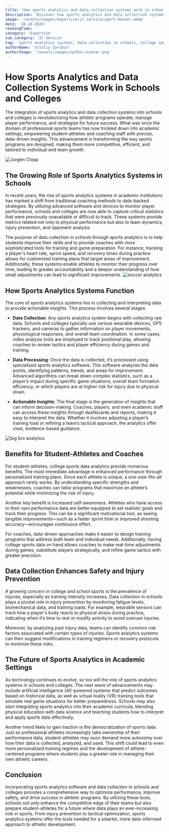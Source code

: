 ```yaml
---
title: 'How sports analytics and data collection systems work in schools and colleges'
description: 'Discover how sports analytics and data collection systems are transforming sports programmes in schools and colleges, improving performance and strategy through data-driven insights.'
image: '/assets/images/expertise/it_service/sport-banner.webp'
date: '28-10-2024'
readingTime: ''
category: 'Expertise'
sub_category: 'It Service'
tag: 'sports analytics systems, data collection in schools, college sports data, sports analytics software'
authorName: 'Vitaliy Zarubin'
authorImage: '/assets/images/author/avatar.png'
---
```


# How Sports Analytics and Data Collection Systems Work in Schools and Colleges

The integration of sports analytics and data collection systems into schools and colleges is revolutionizing how athletic programs operate, manage player performance, and strategize for future success. What was once the domain of professional sports teams has now trickled down into academic settings, empowering student-athletes and coaching staff with precise, data-driven insights. This advancement is transforming the way sports programs are designed, making them more competitive, efficient, and tailored to individual and team growth.

![Jurgen Clopp](https://imgur.com/AEYSwxG.jpeg)

## The Growing Role of Sports Analytics Systems in Schools

In recent years, the rise of sports analytics systems in academic institutions has marked a shift from traditional coaching methods to data-backed strategies. By utilizing advanced software and devices to monitor player performance, schools and colleges are now able to capture critical statistics that were previously unavailable or difficult to track. These systems provide metrics related not only to physical performance but also to team dynamics, injury prevention, and opponent analysis.

The purpose of data collection in schools through sports analytics is to help students improve their skills and to provide coaches with more sophisticated tools for training and game preparation. For instance, tracking a player's heart rate, sprint speed, and recovery times during practice allows for customized training plans that target areas of improvement. Additionally, these systems enable athletes to monitor their progress over time, leading to greater accountability and a deeper understanding of how small adjustments can lead to significant improvements.
![soccer analytics](https://imgur.com/3HJMvNt.jpg)

## How Sports Analytics Systems Function

The core of sports analytics systems lies in collecting and interpreting data to provide actionable insights. This process involves several stages:

- **Data Collection**: Any sports analytics system begins with collecting raw data. Schools and colleges typically use various wearable devices, GPS trackers, and cameras to gather information on player movements, physiological responses, and overall team coordination. In some cases, video analysis tools are employed to track positional play, allowing coaches to review tactics and player efficiency during games and training.

- **Data Processing**: Once the data is collected, it’s processed using specialized sports analytics software. This software analyzes the data points, identifying patterns, trends, and areas for improvement. Advanced algorithms can break down complex statistics, such as a player’s impact during specific game situations, overall team formation efficiency, or which players are at higher risk for injury due to physical strain.

- **Actionable Insights**: The final stage is the generation of insights that can inform decision-making. Coaches, players, and even academic staff can access these insights through dashboards and reports, making it easy to interpret the data. Whether it involves adjusting a player’s training load or refining a team’s tactical approach, the analytics offer clear, evidence-based guidance.

![big bro analytics](https://imgur.com/AdALASU.jpg)

## Benefits for Student-Athletes and Coaches

For student-athletes, college sports data analytics provide numerous benefits. The most immediate advantage is enhanced performance through personalized training plans. Since each athlete is unique, a one-size-fits-all approach rarely works. By understanding specific strengths and weaknesses, coaches can tailor programs that maximize an athlete’s potential while minimizing the risk of injury.

Another key benefit is increased self-awareness. Athletes who have access to their own performance data are better equipped to set realistic goals and track their progress. This can be a significant motivational tool, as seeing tangible improvements—such as a faster sprint time or improved shooting accuracy—encourages continuous effort.

For coaches, data-driven approaches make it easier to design training programs that address both team and individual needs. Additionally, having college sports data on hand allows coaches to make real-time adjustments during games, substitute players strategically, and refine game tactics with greater precision.

## Data Collection Enhances Safety and Injury Prevention

A growing concern in college and school sports is the prevalence of injuries, especially as training intensity increases. Data collection in schools plays a pivotal role in injury prevention by monitoring fatigue levels, biomechanical data, and training loads. For example, wearable sensors can track how a player's body reacts to physical stress during practice, indicating when it’s time to rest or modify activity to avoid overuse injuries.

Moreover, by analyzing past injury data, teams can identify common risk factors associated with certain types of injuries. Sports analytics systems can then suggest modifications in training regimens or recovery protocols to minimize these risks.

## The Future of Sports Analytics in Academic Settings

As technology continues to evolve, so too will the role of sports analytics systems in schools and colleges. The next wave of advancements may include artificial intelligence (AI)-powered systems that predict outcomes based on historical data, as well as virtual reality (VR) training tools that simulate real game situations for better preparedness. Schools may also start integrating sports analytics into their academic curricula, blending physical education with data science and teaching students how to interpret and apply sports data effectively.

Another trend likely to gain traction is the democratization of sports data. Just as professional athletes increasingly take ownership of their performance data, student-athletes may soon demand more autonomy over how their data is collected, analyzed, and used. This shift could lead to even more personalized training regimes and the development of athlete-centered programs where students play a greater role in managing their own athletic careers.

## Conclusion

Incorporating sports analytics software and data collection in schools and colleges provides a comprehensive way to optimize performance, improve safety, and drive success in athletic programs. By utilizing these tools, schools not only enhance the competitive edge of their teams but also prepare student-athletes for a future where data plays an ever-increasing role in sports. From injury prevention to tactical optimization, sports analytics systems offer the tools needed for a smarter, more data-informed approach to athletic development.

